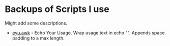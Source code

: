 # Backups of Scripts I use

Might add some descriptions.

- [eyu.awk](eyu.awk) - Echo Your Usage. Wrap usage text in echo "". Appends space padding to a max length.
